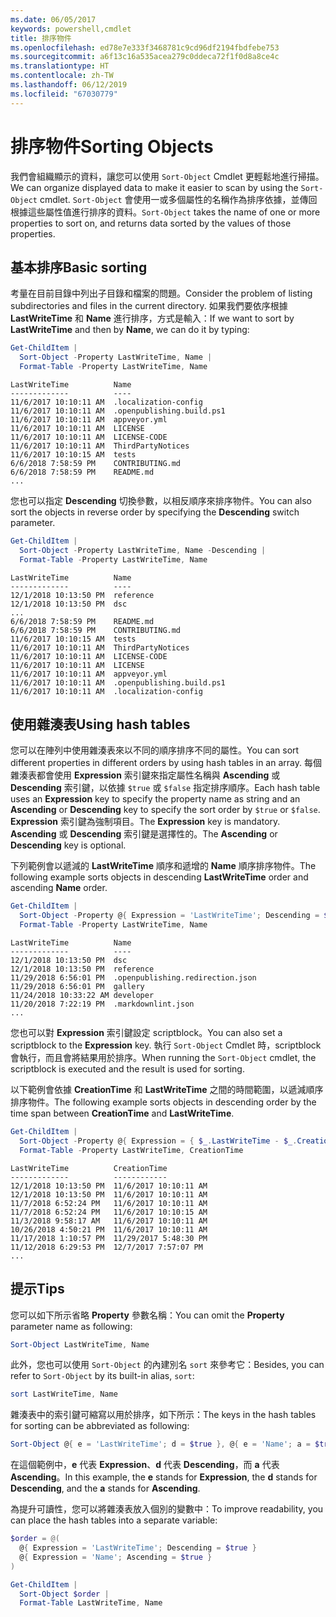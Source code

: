 ```yaml
---
ms.date: 06/05/2017
keywords: powershell,cmdlet
title: 排序物件
ms.openlocfilehash: ed78e7e333f3468781c9cd96df2194fbdfebe753
ms.sourcegitcommit: a6f13c16a535acea279c0ddeca72f1f0d8a8ce4c
ms.translationtype: HT
ms.contentlocale: zh-TW
ms.lasthandoff: 06/12/2019
ms.locfileid: "67030779"
---
```

# <a name="sorting-objects"></a><span data-ttu-id="1e3bd-103">排序物件</span><span class="sxs-lookup"><span data-stu-id="1e3bd-103">Sorting Objects</span></span>

<span data-ttu-id="1e3bd-104">我們會組織顯示的資料，讓您可以使用 `Sort-Object` Cmdlet 更輕鬆地進行掃描。</span><span class="sxs-lookup"><span data-stu-id="1e3bd-104">We can organize displayed data to make it easier to scan by using the `Sort-Object` cmdlet.</span></span> <span data-ttu-id="1e3bd-105">`Sort-Object` 會使用一或多個屬性的名稱作為排序依據，並傳回根據這些屬性值進行排序的資料。</span><span class="sxs-lookup"><span data-stu-id="1e3bd-105">`Sort-Object` takes the name of one or more properties to sort on, and returns data sorted by the values of those properties.</span></span>

## <a name="basic-sorting"></a><span data-ttu-id="1e3bd-106">基本排序</span><span class="sxs-lookup"><span data-stu-id="1e3bd-106">Basic sorting</span></span>

<span data-ttu-id="1e3bd-107">考量在目前目錄中列出子目錄和檔案的問題。</span><span class="sxs-lookup"><span data-stu-id="1e3bd-107">Consider the problem of listing subdirectories and files in the current directory.</span></span>
<span data-ttu-id="1e3bd-108">如果我們要依序根據 **LastWriteTime** 和 **Name** 進行排序，方式是輸入：</span><span class="sxs-lookup"><span data-stu-id="1e3bd-108">If we want to sort by **LastWriteTime** and then by **Name**, we can do it by typing:</span></span>

```powershell
Get-ChildItem |
  Sort-Object -Property LastWriteTime, Name |
  Format-Table -Property LastWriteTime, Name
```

```output
LastWriteTime          Name
-------------          ----
11/6/2017 10:10:11 AM  .localization-config
11/6/2017 10:10:11 AM  .openpublishing.build.ps1
11/6/2017 10:10:11 AM  appveyor.yml
11/6/2017 10:10:11 AM  LICENSE
11/6/2017 10:10:11 AM  LICENSE-CODE
11/6/2017 10:10:11 AM  ThirdPartyNotices
11/6/2017 10:10:15 AM  tests
6/6/2018 7:58:59 PM    CONTRIBUTING.md
6/6/2018 7:58:59 PM    README.md
...
```

<span data-ttu-id="1e3bd-109">您也可以指定 **Descending** 切換參數，以相反順序來排序物件。</span><span class="sxs-lookup"><span data-stu-id="1e3bd-109">You can also sort the objects in reverse order by specifying the **Descending** switch parameter.</span></span>

```powershell
Get-ChildItem |
  Sort-Object -Property LastWriteTime, Name -Descending |
  Format-Table -Property LastWriteTime, Name
```

```output
LastWriteTime          Name
-------------          ----
12/1/2018 10:13:50 PM  reference
12/1/2018 10:13:50 PM  dsc
...
6/6/2018 7:58:59 PM    README.md
6/6/2018 7:58:59 PM    CONTRIBUTING.md
11/6/2017 10:10:15 AM  tests
11/6/2017 10:10:11 AM  ThirdPartyNotices
11/6/2017 10:10:11 AM  LICENSE-CODE
11/6/2017 10:10:11 AM  LICENSE
11/6/2017 10:10:11 AM  appveyor.yml
11/6/2017 10:10:11 AM  .openpublishing.build.ps1
11/6/2017 10:10:11 AM  .localization-config
```

## <a name="using-hash-tables"></a><span data-ttu-id="1e3bd-110">使用雜湊表</span><span class="sxs-lookup"><span data-stu-id="1e3bd-110">Using hash tables</span></span>

<span data-ttu-id="1e3bd-111">您可以在陣列中使用雜湊表來以不同的順序排序不同的屬性。</span><span class="sxs-lookup"><span data-stu-id="1e3bd-111">You can sort different properties in different orders by using hash tables in an array.</span></span>
<span data-ttu-id="1e3bd-112">每個雜湊表都會使用 **Expression** 索引鍵來指定屬性名稱與 **Ascending** 或 **Descending** 索引鍵，以依據 `$true` 或 `$false` 指定排序順序。</span><span class="sxs-lookup"><span data-stu-id="1e3bd-112">Each hash table uses an **Expression** key to specify the property name as string and an **Ascending** or **Descending** key to specify the sort order by `$true` or `$false`.</span></span>
<span data-ttu-id="1e3bd-113">**Expression** 索引鍵為強制項目。</span><span class="sxs-lookup"><span data-stu-id="1e3bd-113">The **Expression** key is mandatory.</span></span>
<span data-ttu-id="1e3bd-114">**Ascending** 或 **Descending** 索引鍵是選擇性的。</span><span class="sxs-lookup"><span data-stu-id="1e3bd-114">The **Ascending** or **Descending** key is optional.</span></span>

<span data-ttu-id="1e3bd-115">下列範例會以遞減的 **LastWriteTime** 順序和遞增的 **Name** 順序排序物件。</span><span class="sxs-lookup"><span data-stu-id="1e3bd-115">The following example sorts objects in descending **LastWriteTime** order and ascending **Name** order.</span></span>

```powershell
Get-ChildItem |
  Sort-Object -Property @{ Expression = 'LastWriteTime'; Descending = $true }, @{ Expression = 'Name'; Ascending = $true } |
  Format-Table -Property LastWriteTime, Name
```

```output
LastWriteTime          Name
-------------          ----
12/1/2018 10:13:50 PM  dsc
12/1/2018 10:13:50 PM  reference
11/29/2018 6:56:01 PM  .openpublishing.redirection.json
11/29/2018 6:56:01 PM  gallery
11/24/2018 10:33:22 AM developer
11/20/2018 7:22:19 PM  .markdownlint.json
...
```

<span data-ttu-id="1e3bd-116">您也可以對 **Expression** 索引鍵設定 scriptblock。</span><span class="sxs-lookup"><span data-stu-id="1e3bd-116">You can also set a scriptblock to the **Expression** key.</span></span>
<span data-ttu-id="1e3bd-117">執行 `Sort-Object` Cmdlet 時，scriptblock 會執行，而且會將結果用於排序。</span><span class="sxs-lookup"><span data-stu-id="1e3bd-117">When running the `Sort-Object` cmdlet, the scriptblock is executed and the result is used for sorting.</span></span>

<span data-ttu-id="1e3bd-118">以下範例會依據 **CreationTime** 和 **LastWriteTime** 之間的時間範圍，以遞減順序排序物件。</span><span class="sxs-lookup"><span data-stu-id="1e3bd-118">The following example sorts objects in descending order by the time span between **CreationTime** and **LastWriteTime**.</span></span>

```powershell
Get-ChildItem |
  Sort-Object -Property @{ Expression = { $_.LastWriteTime - $_.CreationTime }; Descending = $true } |
  Format-Table -Property LastWriteTime, CreationTime
```

```output
LastWriteTime          CreationTime
-------------          ------------
12/1/2018 10:13:50 PM  11/6/2017 10:10:11 AM
12/1/2018 10:13:50 PM  11/6/2017 10:10:11 AM
11/7/2018 6:52:24 PM   11/6/2017 10:10:11 AM
11/7/2018 6:52:24 PM   11/6/2017 10:10:15 AM
11/3/2018 9:58:17 AM   11/6/2017 10:10:11 AM
10/26/2018 4:50:21 PM  11/6/2017 10:10:11 AM
11/17/2018 1:10:57 PM  11/29/2017 5:48:30 PM
11/12/2018 6:29:53 PM  12/7/2017 7:57:07 PM
...
```

## <a name="tips"></a><span data-ttu-id="1e3bd-119">提示</span><span class="sxs-lookup"><span data-stu-id="1e3bd-119">Tips</span></span>

<span data-ttu-id="1e3bd-120">您可以如下所示省略 **Property** 參數名稱：</span><span class="sxs-lookup"><span data-stu-id="1e3bd-120">You can omit the **Property** parameter name as following:</span></span>

```powershell
Sort-Object LastWriteTime, Name
```

<span data-ttu-id="1e3bd-121">此外，您也可以使用 `Sort-Object` 的內建別名 `sort` 來參考它：</span><span class="sxs-lookup"><span data-stu-id="1e3bd-121">Besides, you can refer to `Sort-Object` by its built-in alias, `sort`:</span></span>

```powershell
sort LastWriteTime, Name
```

<span data-ttu-id="1e3bd-122">雜湊表中的索引鍵可縮寫以用於排序，如下所示：</span><span class="sxs-lookup"><span data-stu-id="1e3bd-122">The keys in the hash tables for sorting can be abbreviated as following:</span></span>

```powershell
Sort-Object @{ e = 'LastWriteTime'; d = $true }, @{ e = 'Name'; a = $true }
```

<span data-ttu-id="1e3bd-123">在這個範例中，**e** 代表 **Expression**、**d** 代表 **Descending**，而 **a** 代表 **Ascending**。</span><span class="sxs-lookup"><span data-stu-id="1e3bd-123">In this example, the **e** stands for **Expression**, the **d** stands for **Descending**, and the **a** stands for **Ascending**.</span></span>

<span data-ttu-id="1e3bd-124">為提升可讀性，您可以將雜湊表放入個別的變數中：</span><span class="sxs-lookup"><span data-stu-id="1e3bd-124">To improve readability, you can place the hash tables into a separate variable:</span></span>

```powershell
$order = @(
  @{ Expression = 'LastWriteTime'; Descending = $true }
  @{ Expression = 'Name'; Ascending = $true }
)

Get-ChildItem |
  Sort-Object $order |
  Format-Table LastWriteTime, Name
```
